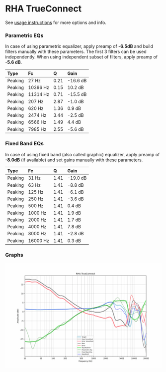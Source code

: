 # RHA TrueConnect
See [usage instructions](https://github.com/jaakkopasanen/AutoEq#usage) for more options and info.

### Parametric EQs
In case of using parametric equalizer, apply preamp of **-6.5dB** and build filters manually
with these parameters. The first 3 filters can be used independently.
When using independent subset of filters, apply preamp of **-5.6 dB**.

| Type    | Fc       |    Q | Gain     |
|:--------|:---------|:-----|:---------|
| Peaking | 27 Hz    | 0.21 | -16.6 dB |
| Peaking | 10396 Hz | 0.15 | 10.2 dB  |
| Peaking | 11314 Hz | 0.71 | -15.5 dB |
| Peaking | 207 Hz   | 2.87 | -1.0 dB  |
| Peaking | 620 Hz   | 1.36 | 0.9 dB   |
| Peaking | 2474 Hz  | 3.44 | -2.5 dB  |
| Peaking | 6566 Hz  | 1.49 | 4.4 dB   |
| Peaking | 7985 Hz  | 2.55 | -5.6 dB  |

### Fixed Band EQs
In case of using fixed band (also called graphic) equalizer, apply preamp of **-8.0dB**
(if available) and set gains manually with these parameters.

| Type    | Fc       |    Q | Gain     |
|:--------|:---------|:-----|:---------|
| Peaking | 31 Hz    | 1.41 | -19.0 dB |
| Peaking | 63 Hz    | 1.41 | -8.8 dB  |
| Peaking | 125 Hz   | 1.41 | -6.1 dB  |
| Peaking | 250 Hz   | 1.41 | -3.6 dB  |
| Peaking | 500 Hz   | 1.41 | 0.4 dB   |
| Peaking | 1000 Hz  | 1.41 | 1.9 dB   |
| Peaking | 2000 Hz  | 1.41 | 1.7 dB   |
| Peaking | 4000 Hz  | 1.41 | 7.8 dB   |
| Peaking | 8000 Hz  | 1.41 | -2.8 dB  |
| Peaking | 16000 Hz | 1.41 | 0.3 dB   |

### Graphs
![](./RHA%20TrueConnect.png)